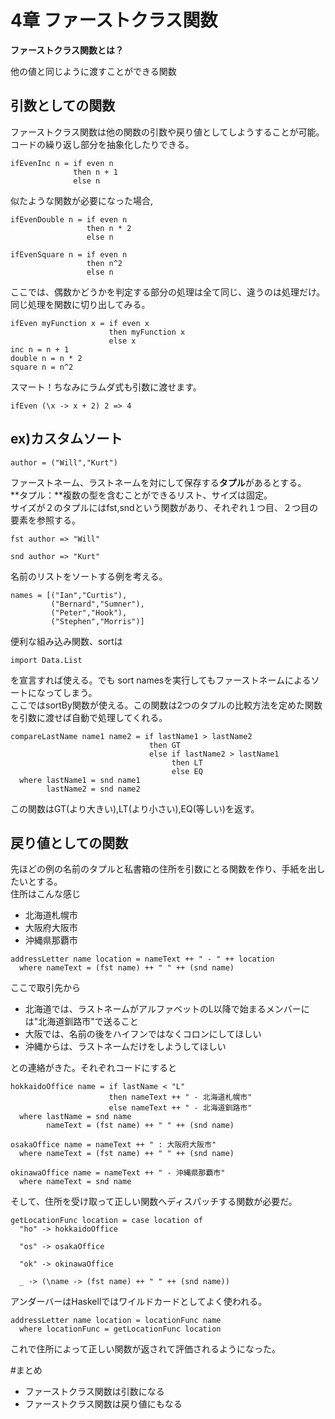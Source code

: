 # 4章 ファーストクラス関数

**ファーストクラス関数とは？**  

他の値と同じように渡すことができる関数

## 引数としての関数

ファーストクラス関数は他の関数の引数や戻り値としてしようすることが可能。  
コードの繰り返し部分を抽象化したりできる。  
~~~
ifEvenInc n = if even n
              then n + 1
              else n
~~~  

似たような関数が必要になった場合,  
~~~
ifEvenDouble n = if even n
                 then n * 2
                 else n

ifEvenSquare n = if even n
                 then n^2
                 else n
~~~  

ここでは、偶数かどうかを判定する部分の処理は全て同じ、違うのは処理だけ。  
同じ処理を関数に切り出してみる。  
~~~
ifEven myFunction x = if even x
                      then myFunction x
                      else x
inc n = n + 1
double n = n * 2
square n = n^2
~~~  

スマート！ちなみにラムダ式も引数に渡せます。  
~~~
ifEven (\x -> x + 2) 2 => 4
~~~  

## ex)カスタムソート

~~~
author = ("Will","Kurt")
~~~  
ファーストネーム、ラストネームを対にして保存する**タプル**があるとする。  
**タプル：**複数の型を含むことができるリスト、サイズは固定。  
サイズが２のタプルにはfst,sndという関数があり、それぞれ１つ目、２つ目の要素を参照する。  
~~~
fst author => "Will"

snd author => "Kurt"
~~~  

名前のリストをソートする例を考える。  
~~~
names = [("Ian","Curtis"),
         ("Bernard","Sumner"),
         ("Peter","Hook"),
         ("Stephen","Morris")]
~~~  

便利な組み込み関数、sortは  
~~~
import Data.List
~~~  
を宣言すれば使える。でも sort namesを実行してもファーストネームによるソートになってしまう。  
ここではsortBy関数が使える。この関数は2つのタプルの比較方法を定めた関数を引数に渡せば自動で処理してくれる。  
~~~
compareLastName name1 name2 = if lastName1 > lastName2
                               then GT
                               else if lastName2 > lastName1
                                    then LT
                                    else EQ
  where lastName1 = snd name1
        lastName2 = snd name2
~~~  

この関数はGT(より大きい),LT(より小さい),EQ(等しい)を返す。

## 戻り値としての関数

先ほどの例の名前のタプルと私書箱の住所を引数にとる関数を作り、手紙を出したいとする。  
住所はこんな感じ  
- 北海道札幌市
- 大阪府大阪市
- 沖縄県那覇市
~~~
addressLetter name location = nameText ++ " - " ++ location
  where nameText = (fst name) ++ " " ++ (snd name)
~~~  
ここで取引先から  
- 北海道では、ラストネームがアルファベットのL以降で始まるメンバーには"北海道釧路市"で送ること
- 大阪では、名前の後をハイフンではなくコロンにしてほしい
- 沖縄からは、ラストネームだけをしようしてほしい  

との連絡がきた。それぞれコードにすると
~~~
hokkaidoOffice name = if lastName < "L"
                      then nameText ++ " - 北海道札幌市"
                      else nameText ++ " - 北海道釧路市"
  where lastName = snd name
        nameText = (fst name) ++ " " ++ (snd name)

osakaOffice name = nameText ++ " : 大阪府大阪市"
  where nameText = (fst name) ++ " " ++ (snd name)

okinawaOffice name = nameText ++ " - 沖縄県那覇市"
  where nameText = snd name
~~~  

そして、住所を受け取って正しい関数へディスパッチする関数が必要だ。  
~~~
getLocationFunc location = case location of
  "ho" -> hokkaidoOffice

  "os" -> osakaOffice

  "ok" -> okinawaOffice

  _ -> (\name -> (fst name) ++ " " ++ (snd name))
~~~  
アンダーバーはHaskellではワイルドカードとしてよく使われる。  

~~~
addressLetter name location = locationFunc name
  where locationFunc = getLocationFunc location
~~~  
これで住所によって正しい関数が返されて評価されるようになった。  

#まとめ

- ファーストクラス関数は引数になる
- ファーストクラス関数は戻り値にもなる

